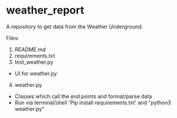 # weather_report

A repository to get data from the Weather Underground.

Files:
1. README.md
2. requirements.txt
3. test_weather.py
  - UI for weather.py
4. weather.py
  - Classes which call the end points and format/parse data
  - Run via terminal/shell 'Pip install requirements.txt' and  "python3 weather.py"
